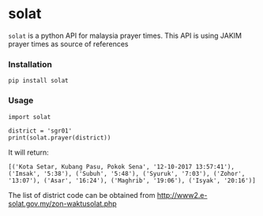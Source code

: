 # solat

```solat``` is a python API for malaysia prayer times. This API is using JAKIM prayer times as source of references

### Installation
```
pip install solat
```

### Usage
```
import solat

district = 'sgr01'
print(solat.prayer(district))
```
It will return:
```
[('Kota Setar, Kubang Pasu, Pokok Sena', '12-10-2017 13:57:41'), ('Imsak', '5:38'), ('Subuh', '5:48'), ('Syuruk', '7:03'), ('Zohor', '13:07'), ('Asar', '16:24'), ('Maghrib', '19:06'), ('Isyak', '20:16')]
```

The list of district code can be obtained from http://www2.e-solat.gov.my/zon-waktusolat.php
